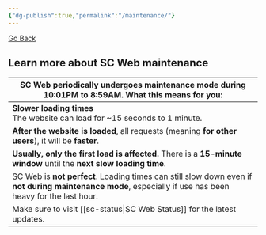 ```yaml
---
{"dg-publish":true,"permalink":"/maintenance/"}
---
```


<a href="javascript:history.back()">Go Back</a>
## Learn more about SC Web maintenance



| SC Web periodically undergoes maintenance mode during 10:01PM to 8:59AM. What this means for you:                                                         |
| --------------------------------------------------------------------------------------------------------------------------------------------------------- |
| **Slower loading times** <br>The website can load for ~15 seconds to 1 minute.                                                                            |
| **After the website is loaded**, all requests (meaning **for other users**), it will be **faster**.                                                       |
| **Usually, only the first load is affected.** There is a **15-minute window** until the **next slow loading time**.                                       |
| SC Web is **not perfect**. Loading times can still slow down even if **not during maintenance mode**, especially if use has been heavy for the last hour. |
| Make sure to visit [[sc-status\|SC Web Status]] for the latest updates.                                                                                   |
